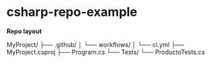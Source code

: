 # csharp-repo-example


**Repo layout**

MyProject/
├── .github/
│   └── workflows/
│       └── ci.yml
├── MyProject.csproj
├── Program.cs
└── Tests/
    └── ProductoTests.cs